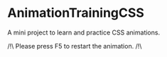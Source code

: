 # AnimationTrainingCSS
A mini project to learn and practice CSS animations.

/!\ Please press F5 to restart the animation. /!\
